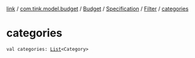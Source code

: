 [link](../../../../index.md) / [com.tink.model.budget](../../../index.md) / [Budget](../../index.md) / [Specification](../index.md) / [Filter](index.md) / [categories](./categories.md)

# categories

`val categories: `[`List`](https://kotlinlang.org/api/latest/jvm/stdlib/kotlin.collections/-list/index.html)`<Category>`